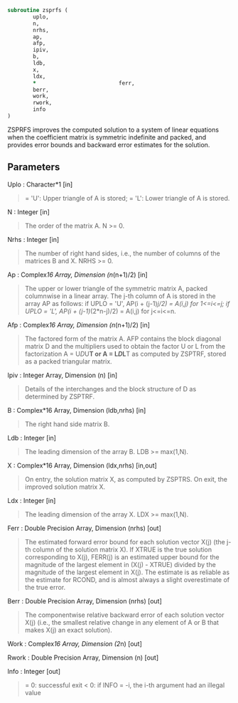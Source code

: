 ```fortran
subroutine zsprfs (
		uplo,
		n,
		nrhs,
		ap,
		afp,
		ipiv,
		b,
		ldb,
		x,
		ldx,
		*                          ferr,
		berr,
		work,
		rwork,
		info
)
```

 ZSPRFS improves the computed solution to a system of linear
 equations when the coefficient matrix is symmetric indefinite
 and packed, and provides error bounds and backward error estimates
 for the solution.

## Parameters
Uplo : Character*1 [in]
> = 'U':  Upper triangle of A is stored;
> = 'L':  Lower triangle of A is stored.

N : Integer [in]
> The order of the matrix A.  N >= 0.

Nrhs : Integer [in]
> The number of right hand sides, i.e., the number of columns
> of the matrices B and X.  NRHS >= 0.

Ap : Complex*16 Array, Dimension (n*(n+1)/2) [in]
> The upper or lower triangle of the symmetric matrix A, packed
> columnwise in a linear array.  The j-th column of A is stored
> in the array AP as follows:
> if UPLO = 'U', AP(i + (j-1)*j/2) = A(i,j) for 1<=i<=j;
> if UPLO = 'L', AP(i + (j-1)*(2*n-j)/2) = A(i,j) for j<=i<=n.

Afp : Complex*16 Array, Dimension (n*(n+1)/2) [in]
> The factored form of the matrix A.  AFP contains the block
> diagonal matrix D and the multipliers used to obtain the
> factor U or L from the factorization A = U*D*U**T or
> A = L*D*L**T as computed by ZSPTRF, stored as a packed
> triangular matrix.

Ipiv : Integer Array, Dimension (n) [in]
> Details of the interchanges and the block structure of D
> as determined by ZSPTRF.

B : Complex*16 Array, Dimension (ldb,nrhs) [in]
> The right hand side matrix B.

Ldb : Integer [in]
> The leading dimension of the array B.  LDB >= max(1,N).

X : Complex*16 Array, Dimension (ldx,nrhs) [in,out]
> On entry, the solution matrix X, as computed by ZSPTRS.
> On exit, the improved solution matrix X.

Ldx : Integer [in]
> The leading dimension of the array X.  LDX >= max(1,N).

Ferr : Double Precision Array, Dimension (nrhs) [out]
> The estimated forward error bound for each solution vector
> X(j) (the j-th column of the solution matrix X).
> If XTRUE is the true solution corresponding to X(j), FERR(j)
> is an estimated upper bound for the magnitude of the largest
> element in (X(j) - XTRUE) divided by the magnitude of the
> largest element in X(j).  The estimate is as reliable as
> the estimate for RCOND, and is almost always a slight
> overestimate of the true error.

Berr : Double Precision Array, Dimension (nrhs) [out]
> The componentwise relative backward error of each solution
> vector X(j) (i.e., the smallest relative change in
> any element of A or B that makes X(j) an exact solution).

Work : Complex*16 Array, Dimension (2*n) [out]

Rwork : Double Precision Array, Dimension (n) [out]

Info : Integer [out]
> = 0:  successful exit
> < 0:  if INFO = -i, the i-th argument had an illegal value

